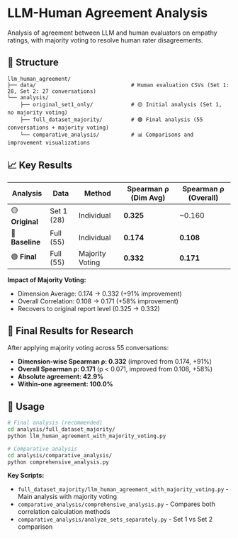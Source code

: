 # LLM-Human Agreement Analysis

Analysis of agreement between LLM and human evaluators on empathy ratings, with majority voting to resolve human rater disagreements.

## 📁 Structure

```
llm_human_agreement/
├── data/                              # Human evaluation CSVs (Set 1: 28, Set 2: 27 conversations)
└── analysis/
    ├── original_set1_only/            # 🟡 Initial analysis (Set 1, no majority voting)
    ├── full_dataset_majority/         # 🟢 Final analysis (55 conversations + majority voting)
    └── comparative_analysis/          # 📊 Comparisons and improvement visualizations
```

## 📈 Key Results

| Analysis | Data | Method | Spearman ρ (Dim Avg) | Spearman ρ (Overall) |
|----------|------|--------|---------------------|---------------------|
| 🟡 **Original** | Set 1 (28) | Individual | **0.325** | ~0.160 |
| 🔵 **Baseline** | Full (55) | Individual | **0.174** | **0.108** |
| 🟢 **Final** | Full (55) | Majority Voting | **0.332** | **0.171** |

**Impact of Majority Voting:**
- Dimension Average: 0.174 → 0.332 (+91% improvement)
- Overall Correlation: 0.108 → 0.171 (+58% improvement)
- Recovers to original report level (0.325 → 0.332)

## 🎯 Final Results for Research

After applying majority voting across 55 conversations:
- **Dimension-wise Spearman ρ: 0.332** (improved from 0.174, +91%)
- **Overall Spearman ρ: 0.171** (p < 0.071, improved from 0.108, +58%)
- **Absolute agreement: 42.9%**
- **Within-one agreement: 100.0%**

## 🔧 Usage

```bash
# Final analysis (recommended)
cd analysis/full_dataset_majority/
python llm_human_agreement_with_majority_voting.py

# Comparative analysis
cd analysis/comparative_analysis/
python comprehensive_analysis.py
```

**Key Scripts:**
- `full_dataset_majority/llm_human_agreement_with_majority_voting.py` - Main analysis with majority voting
- `comparative_analysis/comprehensive_analysis.py` - Compares both correlation calculation methods
- `comparative_analysis/analyze_sets_separately.py` - Set 1 vs Set 2 comparison
